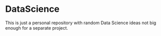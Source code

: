 # DataScience

This is just a personal repository with random Data Science ideas not big enough for a separate project. 
